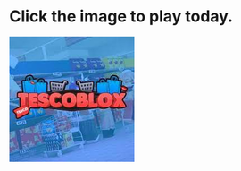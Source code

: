 # Click the image to play today.

[![Game](https://github.com/im-anonymous/tescoblox/raw/main/TESCOBLOX/images/download%20(1).jpg)](https://www.roblox.com/games/7261149819/TESCOBLOX)
